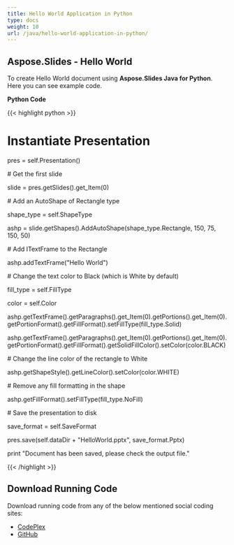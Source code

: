 ```yaml
---
title: Hello World Application in Python
type: docs
weight: 10
url: /java/hello-world-application-in-python/
---
```


## **Aspose.Slides - Hello World**
To create Hello World document using **Aspose.Slides Java for Python**. Here you can see example code.

**Python Code**

{{< highlight python >}}

 # Instantiate Presentation

pres = self.Presentation()

\# Get the first slide

slide = pres.getSlides().get_Item(0)

\# Add an AutoShape of Rectangle type

shape_type = self.ShapeType

ashp = slide.getShapes().AddAutoShape(shape_type.Rectangle, 150, 75, 150, 50)

\# Add ITextFrame to the Rectangle

ashp.addTextFrame("Hello World")

\# Change the text color to Black (which is White by default)

fill_type = self.FillType

color = self.Color

ashp.getTextFrame().getParagraphs().get_Item(0).getPortions().get_Item(0).getPortionFormat().getFillFormat().setFillType(fill_type.Solid)

ashp.getTextFrame().getParagraphs().get_Item(0).getPortions().get_Item(0).getPortionFormat().getFillFormat().getSolidFillColor().setColor(color.BLACK)

\# Change the line color of the rectangle to White

ashp.getShapeStyle().getLineColor().setColor(color.WHITE)

\# Remove any fill formatting in the shape

ashp.getFillFormat().setFillType(fill_type.NoFill)

\# Save the presentation to disk

save_format = self.SaveFormat

pres.save(self.dataDir + "HelloWorld.pptx", save_format.Pptx)

print "Document has been saved, please check the output file."

{{< /highlight >}}
## **Download Running Code**
Download running code from any of the below mentioned social coding sites:

- [CodePlex](https://asposeslidesjavapython.codeplex.com/releases/view/620922)
- [GitHub](https://github.com/aspose-slides/Aspose.Slides-for-Java/releases/tag/Aspose.Slides_Java_for_Python-v1.0)

